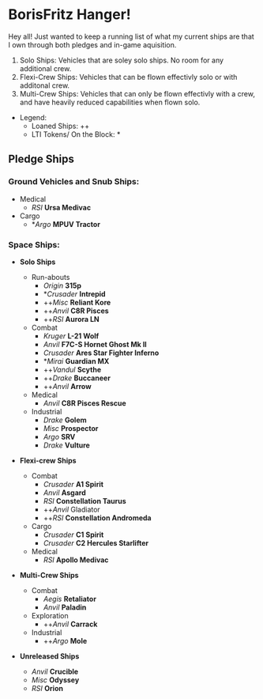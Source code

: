 # BorisFritz Hanger!

Hey all!  Just wanted to keep a running list of what my current ships are that I own through both pledges and in-game aquisition.
1. Solo Ships: Vehicles that are soley solo ships.  No room for any additional crew.
2. Flexi-Crew Ships: Vehicles that can be flown effectivly solo or with additonal crew.
3. Multi-Crew Ships: Vehicles that can only be flown effectivly with a crew, and have heavily reduced capabilities when flown solo.

- Legend:
    - Loaned Ships: ++
    - LTI Tokens/ On the Block: \*

## Pledge Ships

### Ground Vehicles and Snub Ships:

- Medical
    - _RSI_ **Ursa Medivac**
- Cargo
    - \*_Argo_ **MPUV Tractor**

### Space Ships:

- **Solo Ships**
    - Run-abouts
        - _Origin_ **315p**
        - \*_Crusader_ **Intrepid**
        - ++_Misc_ **Reliant Kore**
        - ++_Anvil_ **C8R Pisces**
        - ++_RSI_ **Aurora LN**
    - Combat
        - _Kruger_ **L-21 Wolf**
        - _Anvil_ **F7C-S Hornet Ghost Mk II**
        - _Crusader_ **Ares Star Fighter Inferno**
        - \*_Mirai_ **Guardian MX**
        - ++_Vandul_ **Scythe**
        - ++_Drake_ **Buccaneer**
        - ++_Anvil_ **Arrow**
    - Medical
        - _Anvil_ **C8R Pisces Rescue**
    - Industrial
        - _Drake_ **Golem**
        - _Misc_ **Prospector**
        - _Argo_ **SRV**
        - _Drake_ **Vulture**


- **Flexi-crew Ships**
    - Combat
        - _Crusader_ **A1 Spirit**
        - _Anvil_ **Asgard**
        - _RSI_ **Constellation Taurus**
        - ++_Anvil_ Gladiator
        - ++_RSI_ **Constellation Andromeda**
    - Cargo
        - _Crusader_ **C1 Spirit**
        - _Crusader_ **C2 Hercules Starlifter**
    - Medical
        - _RSI_ **Apollo Medivac**


- **Multi-Crew Ships**
    - Combat
        - _Aegis_ **Retaliator**
        - _Anvil_ **Paladin**
    - Exploration
        - ++_Anvil_ **Carrack**
    - Industrial
        - ++_Argo_ **Mole**


- **Unreleased Ships**
    - _Anvil_ **Crucible**
    - _Misc_ **Odyssey**
    - _RSI_ **Orion**